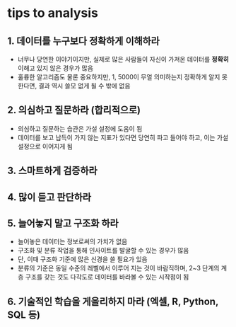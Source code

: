 # tips to analysis

## 1. 데이터를 누구보다 정확하게 이해하라

- 너무나 당연한 이야기이지만, 실제로 많은 사람들이 자신이 가져온 데이터를 **정확히** 이해고 있지 않은 경우가 많음
- 훌륭한 알고리즘도 물론 중요하지만, 1, 5000이 무얼 의미하는지 정확하게 알지 못한다면, 결과 역시 쓸모 없게 될 수 밖에 없음

## 2. 의심하고 질문하라 (합리적으로)

- 의심하고 질문하는 습관은 가설 설정에 도움이 됨
- 데이터를 보고 납득이 가지 않는 지표가 있다면 당연히 파고 들어야 하고, 이는 가설 설정으로 이어지게 됨

## 3. 스마트하게 검증하라

## 4.  많이 듣고 판단하라

## 5. 늘어놓지 말고 구조화 하라

- 늘어놓은 데이터는 정보로써의 가치가 없음
- 구조화 및 분류 작업을 통해 인사이트를 발굴할 수 있는 경우가 많음
- 단, 이때 구조화 기준에 많은 신경을 쓸 필요가 있음
- 분류의 기준은 동일 수준의 레벨에서 이루어 지는 것이 바람직하며, 2~3 단계의 계층 구조를 갖는 것도 다각도로 데이터를 바라볼 수 있는 시작점이 됨

## 6. 기술적인 학습을 게을리하지 마라 (엑셀, R, Python, SQL 등)





